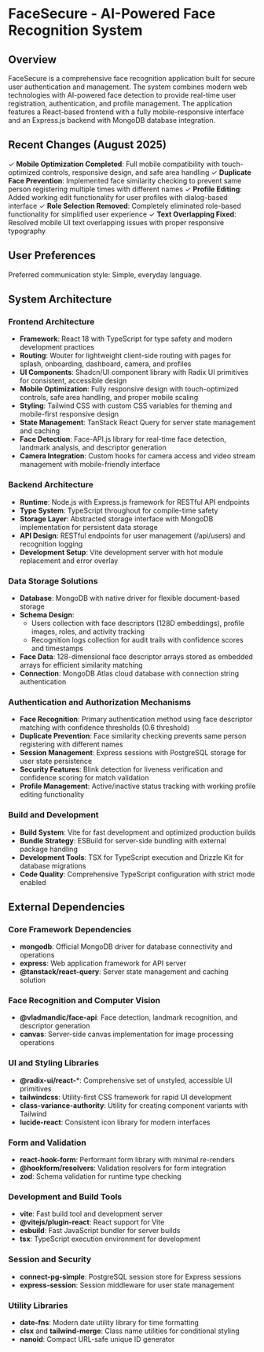 # FaceSecure - AI-Powered Face Recognition System

## Overview

FaceSecure is a comprehensive face recognition application built for secure user authentication and management. The system combines modern web technologies with AI-powered face detection to provide real-time user registration, authentication, and profile management. The application features a React-based frontend with a fully mobile-responsive interface and an Express.js backend with MongoDB database integration.

## Recent Changes (August 2025)

✓ **Mobile Optimization Completed**: Full mobile compatibility with touch-optimized controls, responsive design, and safe area handling
✓ **Duplicate Face Prevention**: Implemented face similarity checking to prevent same person registering multiple times with different names
✓ **Profile Editing**: Added working edit functionality for user profiles with dialog-based interface
✓ **Role Selection Removed**: Completely eliminated role-based functionality for simplified user experience
✓ **Text Overlapping Fixed**: Resolved mobile UI text overlapping issues with proper responsive typography

## User Preferences

Preferred communication style: Simple, everyday language.

## System Architecture

### Frontend Architecture
- **Framework**: React 18 with TypeScript for type safety and modern development practices
- **Routing**: Wouter for lightweight client-side routing with pages for splash, onboarding, dashboard, camera, and profiles
- **UI Components**: Shadcn/UI component library with Radix UI primitives for consistent, accessible design
- **Mobile Optimization**: Fully responsive design with touch-optimized controls, safe area handling, and proper mobile scaling
- **Styling**: Tailwind CSS with custom CSS variables for theming and mobile-first responsive design
- **State Management**: TanStack React Query for server state management and caching
- **Face Detection**: Face-API.js library for real-time face detection, landmark analysis, and descriptor generation
- **Camera Integration**: Custom hooks for camera access and video stream management with mobile-friendly interface

### Backend Architecture
- **Runtime**: Node.js with Express.js framework for RESTful API endpoints
- **Type System**: TypeScript throughout for compile-time safety
- **Storage Layer**: Abstracted storage interface with MongoDB implementation for persistent data storage
- **API Design**: RESTful endpoints for user management (/api/users) and recognition logging
- **Development Setup**: Vite development server with hot module replacement and error overlay

### Data Storage Solutions
- **Database**: MongoDB with native driver for flexible document-based storage
- **Schema Design**: 
  - Users collection with face descriptors (128D embeddings), profile images, roles, and activity tracking
  - Recognition logs collection for audit trails with confidence scores and timestamps
- **Face Data**: 128-dimensional face descriptor arrays stored as embedded arrays for efficient similarity matching
- **Connection**: MongoDB Atlas cloud database with connection string authentication

### Authentication and Authorization Mechanisms
- **Face Recognition**: Primary authentication method using face descriptor matching with confidence thresholds (0.6 threshold)
- **Duplicate Prevention**: Face similarity checking prevents same person registering with different names
- **Session Management**: Express sessions with PostgreSQL storage for user state persistence
- **Security Features**: Blink detection for liveness verification and confidence scoring for match validation
- **Profile Management**: Active/inactive status tracking with working profile editing functionality

### Build and Development
- **Build System**: Vite for fast development and optimized production builds
- **Bundle Strategy**: ESBuild for server-side bundling with external package handling
- **Development Tools**: TSX for TypeScript execution and Drizzle Kit for database migrations
- **Code Quality**: Comprehensive TypeScript configuration with strict mode enabled

## External Dependencies

### Core Framework Dependencies
- **mongodb**: Official MongoDB driver for database connectivity and operations
- **express**: Web application framework for API server
- **@tanstack/react-query**: Server state management and caching solution

### Face Recognition and Computer Vision
- **@vladmandic/face-api**: Face detection, landmark recognition, and descriptor generation
- **canvas**: Server-side canvas implementation for image processing operations

### UI and Styling Libraries
- **@radix-ui/react-***: Comprehensive set of unstyled, accessible UI primitives
- **tailwindcss**: Utility-first CSS framework for rapid UI development
- **class-variance-authority**: Utility for creating component variants with Tailwind
- **lucide-react**: Consistent icon library for modern interfaces

### Form and Validation
- **react-hook-form**: Performant form library with minimal re-renders
- **@hookform/resolvers**: Validation resolvers for form integration
- **zod**: Schema validation for runtime type checking

### Development and Build Tools
- **vite**: Fast build tool and development server
- **@vitejs/plugin-react**: React support for Vite
- **esbuild**: Fast JavaScript bundler for server builds
- **tsx**: TypeScript execution environment for development

### Session and Security
- **connect-pg-simple**: PostgreSQL session store for Express sessions
- **express-session**: Session middleware for user state management

### Utility Libraries
- **date-fns**: Modern date utility library for time formatting
- **clsx** and **tailwind-merge**: Class name utilities for conditional styling
- **nanoid**: Compact URL-safe unique ID generator